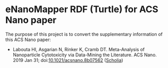 # eNanoMapper RDF (Turtle) for ACS Nano paper

The purpose of this project is to convert the supplementary information of this ACS Nano paper:

* Labouta HI, Asgarian N, Rinker K, Cramb DT. Meta-Analysis of Nanoparticle Cytotoxicity via Data-Mining the Literature. ACS Nano. 2019 Jan 31; doi:[10.1021/acsnano.8b07562](https://doi.org/10.1021/acsnano.8b07562) ([Scholia](https://tools.wmflabs.org/scholia/work/Q69534939))
